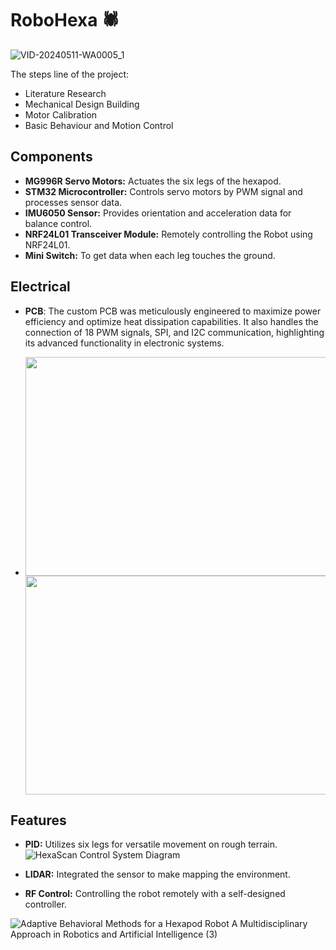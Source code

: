 # RoboHexa 🕷️



![VID-20240511-WA0005_1](https://github.com/Muhyildiz/RoboHexa/assets/155567113/dfd2762d-f673-4357-960f-891b1bb95ebf)

The steps line of the project:
* Literature Research
* Mechanical Design Building
* Motor Calibration
* Basic Behaviour and Motion Control

## Components

- **MG996R Servo Motors:** Actuates the six legs of the hexapod.
- **STM32 Microcontroller:** Controls servo motors by PWM signal and processes sensor data.
- **IMU6050 Sensor:** Provides orientation and acceleration data for balance control.
- **NRF24L01 Transceiver Module:** Remotely controlling the Robot using NRF24L01.
- **Mini Switch:** To get data when each leg touches the ground.

  
## Electrical 

- **PCB**: The custom PCB was meticulously engineered to maximize power efficiency and optimize heat dissipation capabilities. It also handles the connection of 18 PWM signals, SPI, and I2C communication, highlighting its advanced functionality in electronic systems.

- <img src="https://github.com/Muhyildiz/RoboHexa/assets/155567113/c14f24c9-7653-4df8-bcc6-7aafd2688536" width="500" height="350" /> <img src="https://github.com/Muhyildiz/RoboHexa/assets/155567113/7ab93820-57e4-4a7c-8d72-4899a8903242" width="500" height="350" />



  
## Features

- **PID:** Utilizes six legs for versatile movement on rough terrain.
![HexaScan Control System Diagram](https://github.com/Muhyildiz/RoboHexa/assets/96660754/903fce0b-9ca5-4269-8033-fd94f4282ce0)

  
- **LIDAR:** Integrated the sensor to make mapping the environment.
- **RF Control:** Controlling the robot remotely with a self-designed controller.





![Adaptive Behavioral Methods for a Hexapod Robot A Multidisciplinary Approach in Robotics and Artificial Intelligence (3)](https://github.com/Muhyildiz/RoboHexa/assets/96660754/4995fdb5-3b1c-4585-aa92-a35a1eb86b6e)
